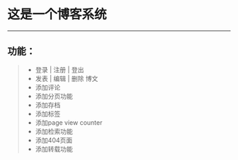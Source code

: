 # 这是一个博客系统

***

## 功能：
>* 登录 | 注册 | 登出
>* 发表 | 编辑 | 删除 博文
>* 添加评论
>* 添加分页功能
>* 添加存档
>* 添加标签
>* 添加page view counter
>* 添加检索功能
>* 添加404页面
>* 添加转载功能
